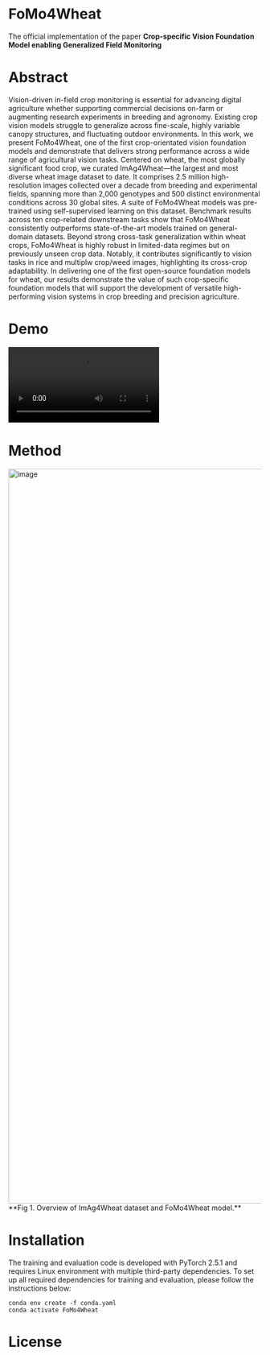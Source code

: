 # FoMo4Wheat 
The official implementation of the paper **Crop-specific Vision Foundation Model enabling Generalized Field Monitoring**
# Abstract
Vision-driven in-field crop monitoring is essential for advancing digital agriculture whether supporting commercial decisions on-farm or augmenting research experiments in breeding and agronomy. Existing crop vision models struggle to generalize across fine-scale, highly variable canopy structures, and fluctuating outdoor environments. In this work, we present FoMo4Wheat, one of the first crop-orientated vision foundation models and demonstrate that delivers strong performance across a wide range of agricultural vision tasks. Centered on wheat, the most globally significant food crop, we curated ImAg4Wheat—the largest and most diverse wheat image dataset to date. It comprises 2.5 million high-resolution images collected over a decade from breeding and experimental fields, spanning more than 2,000 genotypes and 500 distinct environmental conditions across 30 global sites. A suite of FoMo4Wheat models was pre-trained using self-supervised learning on this dataset. Benchmark results across ten crop-related downstream tasks show that FoMo4Wheat consistently outperforms state-of-the-art models trained on general-domain datasets. Beyond strong cross-task generalization within wheat crops, FoMo4Wheat is highly robust in limited-data regimes but on previously unseen crop data. Notably, it contributes significantly to vision tasks in rice and multiplw crop/weed images, highlighting its cross-crop adaptability. In delivering one of the first open-source foundation models for wheat, our results demonstrate the value of such crop-specific foundation models that will support the development of versatile high-performing vision systems in crop breeding and precision agriculture. 
# Demo
![Demo](./video.mp4)
# Method
<img width="1256" height="1460" alt="image" src="https://github.com/user-attachments/assets/89b475ab-d8c3-4997-a4ec-bd4062b2f986" />
**Fig 1. Overview of ImAg4Wheat dataset and FoMo4Wheat model.**

# Installation
The training and evaluation code is developed with PyTorch 2.5.1 and requires Linux environment with multiple third-party dependencies. To set up all required dependencies for training and evaluation, please follow the instructions below:
```
conda env create -f conda.yaml
conda activate FoMo4Wheat
```

# License
